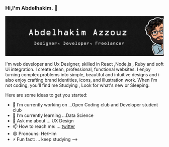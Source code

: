### Hi,I'm Abdelhakim. 👋
<img src="https://github.com/HowkMii/Howkmii/blob/master/howkmii.png">

I'm web developer and Ux Designer, skilled in React ,Node.js , Ruby and soft Ui integration.
I create clean, professional, functional websites. I enjoy turning complex problems into simple, beautiful and intuitive designs and i also enjoy crafting brand identities, icons, and illustration work. When I'm not coding, you'll find me Studying , Look for what's new or Sleeping.

Here are some ideas to get you started:

- 🔭 I’m currently working on ...Open Coding club and Developer student club
- 🌱 I’m currently learning ...Data Science
- 💬 Ask me about ... UX Design 
- 📫 How to reach me: ... [twitter](https://twitter.com/HowkMii)
- 😄 Pronouns: He/Him
- ⚡ Fun fact: ... keep studying
-->
